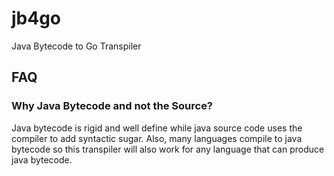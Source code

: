 # jb4go
 Java Bytecode to Go Transpiler
 
## FAQ
### Why Java Bytecode and not the Source?
Java bytecode is rigid and well define while java source code uses the compiler to add syntactic sugar.
Also, many languages compile to java bytecode so this transpiler will also work for any language
that can produce java bytecode. 